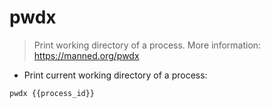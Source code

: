 # pwdx

> Print working directory of a process.
> More information: <https://manned.org/pwdx>

- Print current working directory of a process:

`pwdx {{process_id}}`
